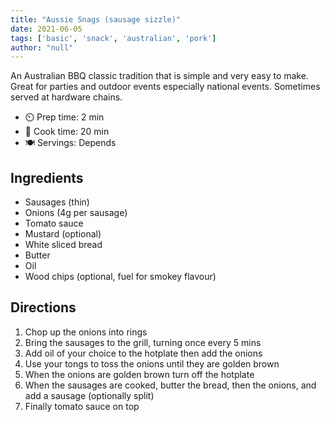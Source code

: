 ```yaml
---
title: "Aussie Snags (sausage sizzle)"
date: 2021-06-05
tags: ['basic', 'snack', 'australian', 'pork']
author: "null"
---
```


An Australian BBQ classic tradition that is simple and very easy to make. Great for parties and outdoor events
especially national events. Sometimes served at hardware chains.

- ⏲️ Prep time: 2 min
- 🍳 Cook time: 20 min
- 🍽️ Servings: Depends

## Ingredients

- Sausages (thin)
- Onions (4g per sausage)
- Tomato sauce
- Mustard (optional)
- White sliced bread
- Butter
- Oil
- Wood chips (optional, fuel for smokey flavour)

## Directions

1. Chop up the onions into rings
2. Bring the sausages to the grill, turning once every 5 mins
3. Add oil of your choice to the hotplate then add the onions
4. Use your tongs to toss the onions until they are golden brown
5. When the onions are golden brown turn off the hotplate
6. When the sausages are cooked, butter the bread, then the onions, and add a sausage (optionally split)
7. Finally tomato sauce on top
